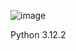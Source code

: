 ![image](https://github.com/forxxin/Arknights_recruitment_tag/assets/165651451/7dee7417-07bf-432d-9308-e463cc8381db)


Python 3.12.2
